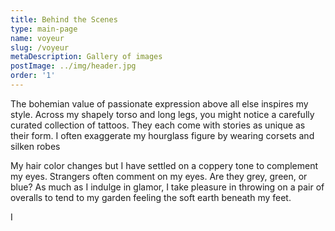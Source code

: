```yaml
---
title: Behind the Scenes
type: main-page
name: voyeur
slug: /voyeur
metaDescription: Gallery of images
postImage: ../img/header.jpg
order: '1'
---
```

The bohemian value of passionate expression above all else inspires my style. Across my shapely torso and long legs, you might notice a carefully curated collection of tattoos. They each come with stories as unique as their form. I often exaggerate my hourglass figure by wearing corsets and silken robes

My hair color changes but I have settled on a coppery tone to complement my eyes. Strangers often comment on my eyes. Are they grey, green, or blue? As much as I indulge in glamor, I take pleasure in throwing on a pair of overalls to tend to my garden feeling the soft earth beneath my feet.

I